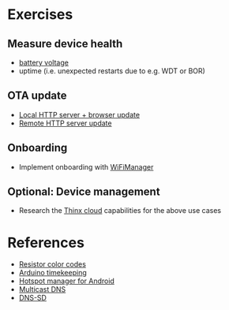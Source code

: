 # Exercises

## Measure device health
* [battery voltage](https://arduinodiy.wordpress.com/2016/12/25/monitoring-lipo-battery-voltage-with-wemos-d1-minibattery-shield-and-thingspeak/)
* uptime (i.e. unexpected restarts due to e.g. WDT or BOR)

## OTA update
* [Local HTTP server + browser update](https://github.com/esp8266/Arduino/tree/2.3.0/doc/ota_updates#web-browser)
* [Remote HTTP server update](https://github.com/esp8266/Arduino/tree/2.3.0/doc/ota_updates#http-server)

## Onboarding
* Implement onboarding with [WiFiManager](https://github.com/tzapu/WiFiManager)

## Optional: Device management
* Research the [Thinx cloud](https://thinx.cloud) capabilities for the above use cases


# References
* [Resistor color codes](https://www.digikey.com/en/resources/conversion-calculators/conversion-calculator-resistor-color-code-5-band)
* [Arduino timekeeping](http://www.instructables.com/id/TESTED-Timekeeping-on-ESP8266-Arduino-Uno-WITHOUT-/)
* [Hotspot manager for Android](https://play.google.com/store/apps/details?id=com.etustudio.android.hotspotmanager&hl=en)
* [Multicast DNS](https://en.wikipedia.org/wiki/Multicast_DNS)
* [DNS-SD](http://www.dns-sd.org/)

